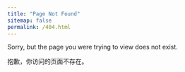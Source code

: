```yaml
---
title: "Page Not Found"
sitemap: false
permalink: /404.html
---
```


Sorry, but the page you were trying to view does not exist.

抱歉，你访问的页面不存在。